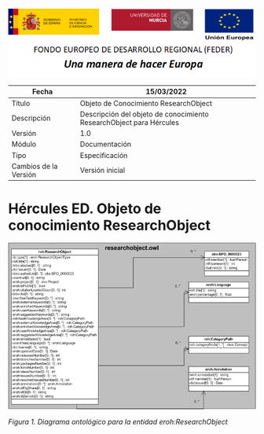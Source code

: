 ![](../../Docs/media/CabeceraDocumentosMD.png)

| Fecha         | 15/03/2022                                                   |
| ------------- | ------------------------------------------------------------ |
|Título|Objeto de Conocimiento ResearchObject| 
|Descripción|Descripción del objeto de conocimiento ResearchObject para Hércules|
|Versión|1.0|
|Módulo|Documentación|
|Tipo|Especificación|
|Cambios de la Versión|Versión inicial|

# Hércules ED. Objeto de conocimiento ResearchObject

![](../../Docs/media/ObjetosDeConocimiento/ResearchObject.png)

*Figura 1. Diagrama ontológico para la entidad eroh:ResearchObject*
